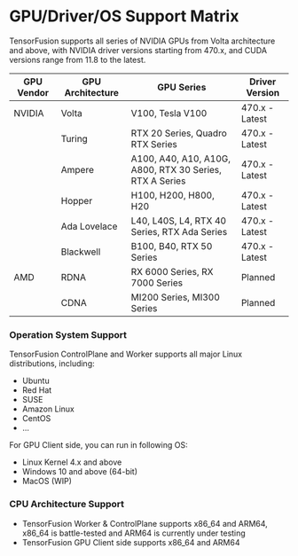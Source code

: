# GPU/Driver/OS Support Matrix

TensorFusion supports all series of NVIDIA GPUs from Volta architecture and above, with NVIDIA driver versions starting from 470.x, and CUDA versions range from 11.8 to the latest.

| GPU Vendor | GPU Architecture | GPU Series | Driver Version |
|------------|------------------|------------|----------------|
| NVIDIA     | Volta            | V100, Tesla V100 | 470.x - Latest |
|            | Turing           | RTX 20 Series, Quadro RTX Series  | 470.x - Latest |
|            | Ampere           | A100, A40, A10, A10G, A800, RTX 30 Series, RTX A Series | 470.x - Latest |
|            | Hopper           | H100, H200, H800, H20 | 470.x - Latest |
|            | Ada Lovelace     | L40, L40S, L4, RTX 40 Series, RTX Ada Series | 470.x - Latest |
|            | Blackwell        | B100, B40, RTX 50 Series | 470.x - Latest |
| AMD        | RDNA             | RX 6000 Series, RX 7000 Series | Planned    |
|            | CDNA             | MI200 Series, MI300 Series | Planned    |


### Operation System Support

TensorFusion ControlPlane and Worker supports all major Linux distributions, including:

- Ubuntu
- Red Hat
- SUSE
- Amazon Linux
- CentOS
- ...

For GPU Client side, you can run in following OS:

- Linux Kernel 4.x and above
- Windows 10 and above (64-bit)
- MacOS (WIP)

### CPU Architecture Support

- TensorFusion Worker & ControlPlane supports x86_64 and ARM64, x86_64 is battle-tested and ARM64 is currently under testing
- TensorFusion GPU Client side supports x86_64 and ARM64



